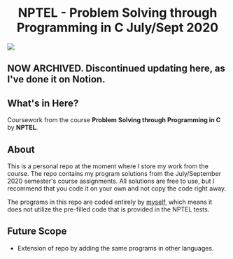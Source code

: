 <div align="center">
  
# NPTEL - Problem Solving through Programming in C July/Sept 2020
</div> 

![](https://img.shields.io/badge/made%20by-indujaaaa-blueviolet)

## NOW ARCHIVED. Discontinued updating here, as I've done it on Notion.

## What's in Here?

Coursework from the course **Problem Solving through Programming in C** by **NPTEL**.

## About

This is a personal repo at the moment where I store my work from the course. The repo contains my program solutions from the July/September 2020 semester's course assignments. All solutions are free to use, but I recommend that you code it on your own and not copy the code right away.

The programs in this repo are coded entirely by [myself](https://github.com/indujaaaa), which means it does not utilize the pre-filled code that is provided in the NPTEL tests.

## Future Scope

- Extension of repo by adding the same programs in other languages.

